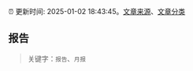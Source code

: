 :alarm_clock: 更新时间: 2025-01-02 18:43:45。[文章来源](/README.md)、[文章分类](/TAGS.md)

## 报告


> 关键字：`报告`、`月报`




